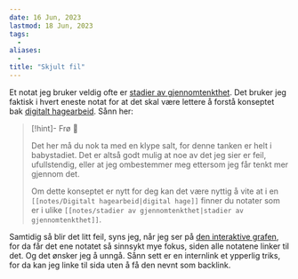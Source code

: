 ```yaml
---
date: 16 Jun, 2023
lastmod: 18 Jun, 2023
tags:
  - 
aliases:
  - 
title: "Skjult fil"
---
```

Et notat jeg bruker veldig ofte er [stadier av gjennomtenkthet](notes/stadier%20av%20gjennomtenkthet.md). Det bruker jeg faktisk i hvert eneste notat for at det skal være lettere å forstå konseptet bak [digitalt hagearbeid](notes/digitalt%20hagearbeid.md). Sånn her:

> [!hint]- Frø  🌱
>
> Det her må du nok ta med en klype salt, for denne tanken er helt i babystadiet. Det er altså godt mulig at noe av det jeg sier er feil, ufullstendig, eller at jeg ombestemmer meg ettersom jeg får tenkt mer gjennom det.
> 
> Om dette konseptet er nytt for deg kan det være nyttig å vite at i en `[[notes/Digitalt hagearbeid|digital hage]]` finner du notater som er i ulike `[[notes/stadier av gjennomtenkthet|stadier av gjennomtenkthet]]`.

Samtidig så blir det litt feil, syns jeg, når jeg ser på [den interaktive grafen](notes/den%20interaktive%20grafen.md), for da får det ene notatet så sinnsykt mye fokus, siden alle notatene linker til det. Og det ønsker jeg å unngå. Sånn sett er en internlink et ypperlig triks, for da kan jeg linke til sida uten å få den nevnt som backlink.
